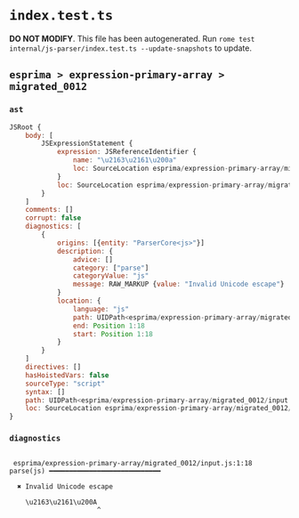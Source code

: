 # `index.test.ts`

**DO NOT MODIFY**. This file has been autogenerated. Run `rome test internal/js-parser/index.test.ts --update-snapshots` to update.

## `esprima > expression-primary-array > migrated_0012`

### `ast`

```javascript
JSRoot {
	body: [
		JSExpressionStatement {
			expression: JSReferenceIdentifier {
				name: "\u2163\u2161\u200a"
				loc: SourceLocation esprima/expression-primary-array/migrated_0012/input.js 1:0-1:18 (\u2163\u2161\u200a)
			}
			loc: SourceLocation esprima/expression-primary-array/migrated_0012/input.js 1:0-1:18
		}
	]
	comments: []
	corrupt: false
	diagnostics: [
		{
			origins: [{entity: "ParserCore<js>"}]
			description: {
				advice: []
				category: ["parse"]
				categoryValue: "js"
				message: RAW_MARKUP {value: "Invalid Unicode escape"}
			}
			location: {
				language: "js"
				path: UIDPath<esprima/expression-primary-array/migrated_0012/input.js>
				end: Position 1:18
				start: Position 1:18
			}
		}
	]
	directives: []
	hasHoistedVars: false
	sourceType: "script"
	syntax: []
	path: UIDPath<esprima/expression-primary-array/migrated_0012/input.js>
	loc: SourceLocation esprima/expression-primary-array/migrated_0012/input.js 1:0-2:0
}
```

### `diagnostics`

```

 esprima/expression-primary-array/migrated_0012/input.js:1:18 parse(js) ━━━━━━━━━━━━━━━━━━━━━━━━━━━━

  ✖ Invalid Unicode escape

    \u2163\u2161\u200A
                      ^


```
